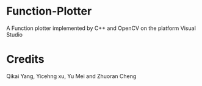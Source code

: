 # Function-Plotter
A Function plotter implemented by C++ and OpenCV on the platform Visual Studio
# Credits 
Qikai Yang, Yicehng xu, Yu Mei and Zhuoran Cheng
